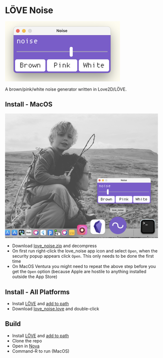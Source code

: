 # LÖVE Noise

![Noise Screenshot](./readme_assets/screenshot.png)

A brown/pink/white noise generator written in Love2D/LÖVE. 

## Install - MacOS

![MacOS Screenshot](./readme_assets/macos_screenshot.png)

* Download [love_noise.zip](https://github.com/orllewin/love2d_noise/blob/main/_macos_dist/love_noise.zip?raw=true) and decompress
* On first run right-click the love_noise app icon and select `Open`, when the security popup appears click `Open`. This only needs to be done the first time
* On MacOS Ventura you might need to repeat the above step before you get the `Open` option (because Apple are hostile to anything installed outside the App Store) 

## Install - All Platforms

* Install [LÖVE](https://love2d.org/) and [add to path](https://love2d.org/wiki/Getting_Started)
* Download [love_noise.love](./love_noise.love) and double-click

## Build

* Install [LÖVE](https://love2d.org/) and [add to path](https://love2d.org/wiki/Getting_Started)
* Clone the repo
* Open in [Nova](https://nova.app/)
* Command-R to run (MacOS)
